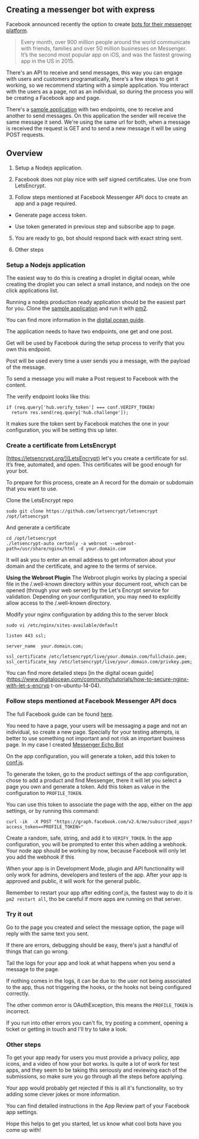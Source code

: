 ## Creating a messenger bot with express

Facebook announced recently the option to create [bots for their messenger platform](http://newsroom.fb.com/news/2016/04/messenger-platform-at-f8/).

> Every month, over 900 million people around the world communicate with friends, families and over 50 million
businesses on Messenger. It’s the second most popular app on iOS, and was the fastest growing app in the US in 2015.

There's an API to receive and send messages, this way you can engage with users and customers programatically,
there's a few steps to get it working, so we recommend starting with a simple application. You interact with the users
as a page, not as an individual, so during the process you will be creating a Facebook app and page.

There's a [sample application](https://github.com/dvidsilva/messenger-bot) with two endpoints, one to receive and
another to send messages. On this application the sender will receive the same message it send. We're using the
same url for both, when a message is received the request is GET and to send a new message it will be using
POST requests.

## Overview

1. Setup a Nodejs application.

2. Facebook does not play nice with self signed certificates. Use one from LetsEncrypt.

3. Follow steps mentioned at Facebook Messenger API docs to create an app and a page required.

  * Generate page access token.

  * Use token generated in previous step and subscribe app to page.

5. You are ready to go, bot should respond back with exact string sent.

6. Other steps

### Setup a Nodejs application

The easiest way to do this is creating a droplet in digital ocean, while creating the droplet you can
select a small instance, and nodejs on the one click applications list.

Running a nodejs production ready application should be the easiest part for you. Clone the
[sample application](https://github.com/dvidsilva/messenger-bot) and run it with [pm2](http://pm2.keymetrics.io/).

You can find more information in the [digital ocean guide](https://www.digitalocean.com/community/tutorials/how-to-set-up-a-node-js-application-for-production-on-ubuntu-14-04).

The application needs to have two endpoints, one get and one post.

Get will be used by Facebook during the setup process to verify that you own this endpoint.

Post will be used every time a user sends you a message, with the payload of the message.

To send a message you will make a Post request to Facebook with the content.

The verify endpoint looks like this:
```
if (req.query['hub.verify_token'] === conf.VERIFY_TOKEN)
  return res.send(req.query['hub.challenge']);
```
It makes sure the token sent by Facebook matches the one in your configuration, you will be setting this up later.


### Create a certificate from LetsEncrypt

[https://letsencrypt.org/](LetsEncrypt) let's you create a certificate for ssl. It’s free, automated, and open.
This certificates will be good enough for your bot.

To prepare for this process, create an A record for the domain or subdomain that you want to use.

Clone the LetsEncrypt repo

```
sudo git clone https://github.com/letsencrypt/letsencrypt /opt/letsencrypt
```

And generate a certificate

```
cd /opt/letsencrypt
./letsencrypt-auto certonly -a webroot --webroot-path=/usr/share/nginx/html -d your.domain.com
```

It will ask you to enter an email address to get information about your domain and the certificate, and
agree to the terms of service.

**Using the Webroot Plugin** The Webroot plugin works by placing a special file in the /.well-known directory 
within your document root, which can be opened (through your web server) by the Let's Encrypt service for validation.
Depending on your configuration, you may need to explicitly allow access to the /.well-known directory.

Modify your nginx configuration by adding this to the server block


```
sudo vi /etc/nginx/sites-available/default
```

```
listen 443 ssl;

server_name  your.domain.com;

ssl_certificate /etc/letsencrypt/live/your.domain.com/fullchain.pem;
ssl_certificate_key /etc/letsencrypt/live/your.domain.com/privkey.pem;
```

You can find more detailed steps [in the digital ocean guide](https://www.digitalocean.com/community/tutorials/how-to-secure-nginx-with-let-s-encryp
t-on-ubuntu-14-04).


### Follow steps mentioned at Facebook Messenger API docs

The full Facebook guide can be found [here](https://developers.facebook.com/docs/messenger-platform/implementation).

You need to have a page, your users will be messaging a page and not an individual, so create a new page.
Specially for your testing attempts, is better to use something not important and not risk an important business
page. In my case I created [Messenger Echo Bot](https://www.facebook.com/Messenger-Echo-Bot-1747759535458893)

On the app configuration, you will generate a token, add this token to [conf.js](https://github.com/dvidsilva/messenger-bot/blob/master/conf.js).

To generate the token, go to the product settings of the app configuration, chose to add a product and find Messenger, there it will let you select
a page you own and generate a token. Add this token as value in the configuration to `PROFILE_TOKEN`.

You can use this token to associate the page with the app, either on the app settings, or by running this command:

```
curl -ik  -X POST "https://graph.facebook.com/v2.6/me/subscribed_apps?access_token=<PROFILE_TOKEN>"
```

Create a random, safe, string, and add it to `VERIFY_TOKEN`. In the app configuration, you will be prompted to enter this
when adding a webhook. Your node app should be working by now, because Facebook will only let you add the webhook if this

When your app is in Development Mode, plugin and API functionality will only work for admins, developers and testers of the app. 
After your app is approved and public, it will work for the general public.

Remember to restart your app after editing conf.js, the fastest way to do it is `pm2 restart all`, tho be careful
if more apps are running on that server.

### Try it out

Go to the page you created and select the message option, the page will reply with the same text you sent.

If there are errors, debugging should be easy, there's just a handful of things that can go wrong.

Tail the logs for your app and look at what happens when you send a message to the page.

If nothing comes in the logs, it can be due to: the user not being associated to the app, thus not triggering the hooks,
or the hooks not being configured correctly.

The other common error is OAuthException, this means the `PROFILE_TOKEN` is incorrect.

If you run into other errors you can't fix, try posting a comment, opening a ticket or getting in touch and I'll try to
take a look.

### Other steps

To get your app ready for users you must provide a privacy policy, app icons, and a video of how your bot works.
Is quite a lot of work for test apps, and they seem to be taking this seriously and reviewing each of the submissions,
so make sure you go through all the steps before applying.

Your app would probably get rejected if this is all it's functionality, so try adding some clever jokes or more information.

You can find detailed instructions in the App Review part of your Facebook app settings.

Hope this helps to get you started, let us know what cool bots have you come up with! 

